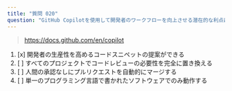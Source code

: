 ```yaml
---
title: "質問 020"
question: "GitHub Copilotを使用して開発者のワークフローを向上させる潜在的な利点は何ですか？"
---
```


> https://docs.github.com/en/copilot
1. [x] 開発者の生産性を高めるコードスニペットの提案ができる
1. [ ] すべてのプロジェクトでコードレビューの必要性を完全に置き換える
1. [ ] 人間の承認なしにプルリクエストを自動的にマージする
1. [ ] 単一のプログラミング言語で書かれたソフトウェアでのみ動作する